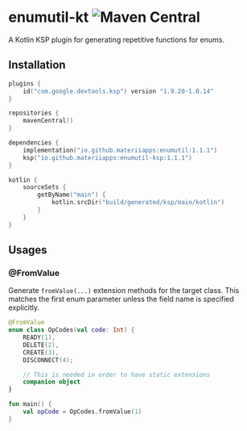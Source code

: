 # enumutil-kt ![Maven Central](https://img.shields.io/maven-central/v/io.github.materiiapps/enumutil?style=flat-square)

A Kotlin KSP plugin for generating repetitive functions for enums.

## Installation

```kt
plugins {
    id("com.google.devtools.ksp") version "1.9.20-1.0.14"
}

repositories {
    mavenCentral()
}

dependencies {
    implementation("io.github.materiiapps:enumutil:1.1.1")
    ksp("io.github.materiiapps:enumutil-ksp:1.1.1")
}

kotlin {
    sourceSets {
        getByName("main") {
            kotlin.srcDir("build/generated/ksp/main/kotlin")
        }
    }
}
```

## Usages

### @FromValue

Generate `fromValue(...)` extension methods for the target class.
This matches the first enum parameter unless the field name is specified explicitly. 

```kt
@FromValue
enum class OpCodes(val code: Int) {
    READY(1),
    DELETE(2),
    CREATE(3),
    DISCONNECT(4);

    // This is needed in order to have static extensions
    companion object
}

fun main() {
    val opCode = OpCodes.fromValue(1)
}
```
